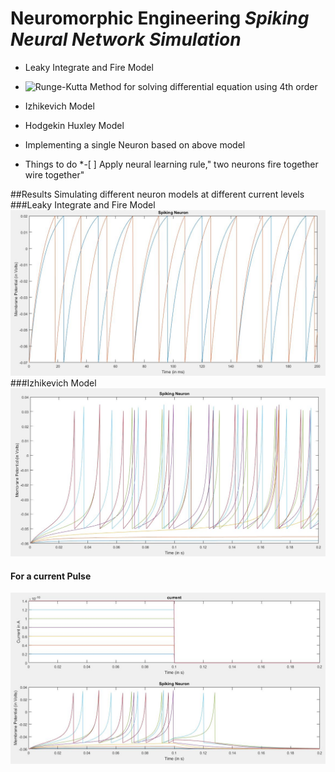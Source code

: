 # Neuromorphic Engineering _Spiking Neural Network Simulation_

* Leaky Integrate and Fire Model
* ![Runge-Kutta Method](https://en.wikipedia.org/wiki/Runge–Kutta_methods) for solving differential equation using 4th order
* Izhikevich Model
* Hodgekin Huxley Model
* Implementing a single Neuron based on above model

* Things to do 
*-[ ] Apply neural learning rule," two neurons fire together wire together"

##Results
Simulating different neuron models at different current levels
###Leaky Integrate and Fire Model
![LI&F](https://raw.githubusercontent.com/ajinkyagorad/Summer2K16/master/img/LeakyIntegrateandFire.JPG)
###Izhikevich Model
![I_M](https://raw.githubusercontent.com/ajinkyagorad/Summer2K16/master/img/Izhikevich_model.JPG)
#### For a current Pulse
![I_P](https://raw.githubusercontent.com/ajinkyagorad/Summer2K16/master/img/IzhiPulse.JPG)
